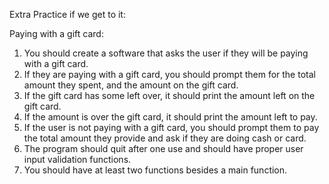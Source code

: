 Extra Practice if we get to it:

Paying with a gift card:
1. You should create a software that asks the user if they will be paying with a gift card.
2. If they are paying with a gift card, you should prompt them for the total amount they spent, and the amount on the gift card.
3. If the gift card has some left over, it should print the amount left on the gift card.
4. If the amount is over the gift card, it should print the amount left to pay.
5. If the user is not paying with a gift card, you should prompt them to pay the total amount they provide and ask if they are doing cash or card.
6. The program should quit after one use and should have proper user input validation functions.
7. You should have at least two functions besides a main function.